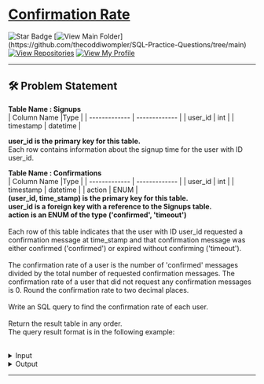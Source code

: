 # [Confirmation Rate](https://leetcode.com/problems/confirmation-rate/)
![Star Badge](https://img.shields.io/static/v1?label=%F0%9F%8C%9F&message=If%20Useful&style=style=flat&color=BC4E99)
[![View Main Folder](https://img.shields.io/badge/View-Main_Folder-971901?)](https://github.com/thecoddiwompler/SQL-Practice-Questions/tree/main)
[![View Repositories](https://img.shields.io/badge/View-My_Repositories-blue?logo=GitHub)](https://github.com/thecoddiwompler?tab=repositories)
[![View My Profile](https://img.shields.io/badge/View-My_Profile-green?logo=GitHub)](https://github.com/thecoddiwompler)

---

## 🛠️ Problem Statement

  <b>Table Name : Signups</b>
</br>
|  Column Name  |Type |
| ------------- | ------------- |
| user_id  | int  |
| timestamp  | datetime  |

<b> user_id is the primary key for this table. </b><br/>
Each row contains information about the signup time for the user with ID user_id.
<br/>

  <b>Table Name : Confirmations</b>
</br>
|  Column Name  |Type |
| ------------- | ------------- |
| user_id  | int  |
| timestamp  | datetime  |
| action | ENUM |
</br>
<b> (user_id, time_stamp) is the primary key for this table. <br/>
user_id is a foreign key with a reference to the Signups table. <br/>
action is an ENUM of the type ('confirmed', 'timeout') </b><br/>
</br>
Each row of this table indicates that the user with ID user_id requested a confirmation message at time_stamp and that confirmation message was either confirmed ('confirmed') or expired without confirming ('timeout').
</br>
</br>
The confirmation rate of a user is the number of 'confirmed' messages divided by the total number of requested confirmation messages. The confirmation rate of a user that did not request any confirmation messages is 0. Round the confirmation rate to two decimal places.
</br>
</br>
Write an SQL query to find the confirmation rate of each user.
</br>
</br>
Return the result table in any order.
</br>
The query result format is in the following example:  
</br>

 <details>
<summary>
Input
</summary>

<b>Table Name : Signups</b>

| user_id  | timestamp  | 
| --- |------ | 
| 3       | 2020-03-21 10:16:13 |
| 7       | 2020-01-04 13:57:59 |
| 2       | 2020-07-29 23:09:44 |
| 6       | 2020-12-09 10:39:37 | 
<br/>

<b>Table Name : Confirmations</b>
</br>

| user_id  | timestamp  |  action |
| --- | ------ | ------ |
| 3       | 2021-01-06 03:30:46 | timeout   |
| 3       | 2021-07-14 14:00:00 | timeout   |
| 7       | 2021-06-12 11:57:29 | confirmed |
| 7       | 2021-06-13 12:58:28 | confirmed |
| 7       | 2021-06-14 13:59:27 | confirmed |
| 2       | 2021-01-22 00:00:00 | confirmed |
| 2       | 2021-02-28 23:59:59 | timeout   |

</details>

<details>
<summary>
Output
</summary>

| user_id |  confirmation_rate |
| ---- | --- |
| 6       | 0.00              |
| 3       | 0.00              |
| 7       | 1.00              |
| 2       | 0.50              |
</details>

---
